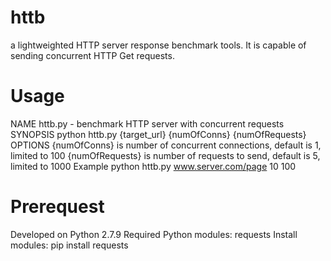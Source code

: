 # httb
a lightweighted HTTP server response benchmark tools. It is capable of sending concurrent HTTP Get requests.

# Usage
NAME
        httb.py - benchmark HTTP server with concurrent requests
SYNOPSIS
        python httb.py {target_url} {numOfConns} {numOfRequests}
OPTIONS
        {numOfConns} is number of concurrent connections, default is 1, limited to 100
        {numOfRequests} is number of requests to send, default is 5, limited to 1000
Example
        python httb.py www.server.com/page 10 100

# Prerequest
Developed on Python 2.7.9
Required Python modules:
  requests
Install modules:
  pip install requests